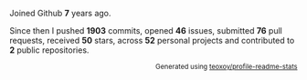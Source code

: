 Joined Github **7** years ago.

Since then I pushed **1903** commits, opened **46** issues, submitted **76** pull requests, received **50** stars, across **52** personal projects and contributed to **2** public repositories.

<p align="right"><sub>Generated using <a href="https://github.com/marketplace/actions/profile-readme-stats">teoxoy/profile-readme-stats</a></sub></p>
